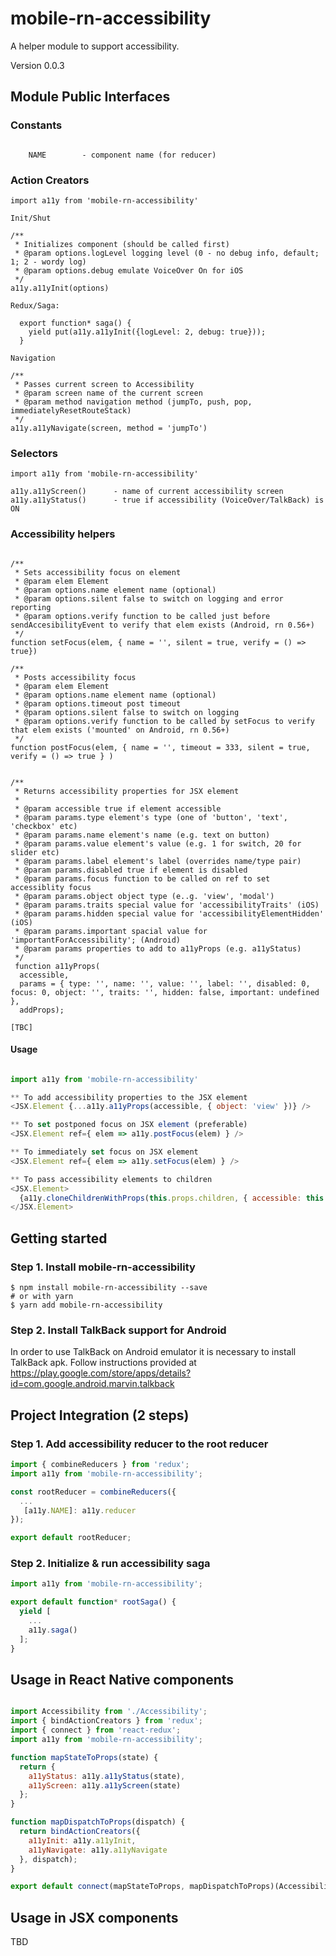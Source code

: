 # mobile-rn-accessibility

A helper module to support accessibility.

Version 0.0.3

## Module Public Interfaces

### Constants

```

    NAME        - component name (for reducer)

```

### Action Creators

```
import a11y from 'mobile-rn-accessibility'

Init/Shut

/**
 * Initializes component (should be called first)
 * @param options.logLevel logging level (0 - no debug info, default; 1; 2 - wordy log)
 * @param options.debug emulate VoiceOver On for iOS
 */
a11y.a11yInit(options)

Redux/Saga:

  export function* saga() {
    yield put(a11y.a11yInit({logLevel: 2, debug: true}));
  }

Navigation

/**
 * Passes current screen to Accessibility
 * @param screen name of the current screen
 * @param method navigation method (jumpTo, push, pop, immediatelyResetRouteStack)
 */
a11y.a11yNavigate(screen, method = 'jumpTo')

```

### Selectors
```
import a11y from 'mobile-rn-accessibility'

a11y.a11yScreen()      - name of current accessibility screen
a11y.a11yStatus()      - true if accessibility (VoiceOver/TalkBack) is ON

```

### Accessibility helpers

```

/**
 * Sets accessibility focus on element
 * @param elem Element
 * @param options.name element name (optional)
 * @param options.silent false to switch on logging and error reporting
 * @param options.verify function to be called just before sendAccesibilityEvent to verify that elem exists (Android, rn 0.56+)
 */
function setFocus(elem, { name = '', silent = true, verify = () => true})

/**
 * Posts accessibility focus
 * @param elem Element
 * @param options.name element name (optional)
 * @param options.timeout post timeout 
 * @param options.silent false to switch on logging
 * @param options.verify function to be called by setFocus to verify that elem exists ('mounted' on Android, rn 0.56+)
 */
function postFocus(elem, { name = '', timeout = 333, silent = true, verify = () => true } )


/**
 * Returns accessibility properties for JSX element
 * 
 * @param accessible true if element accessible
 * @param params.type element's type (one of 'button', 'text', 'checkbox' etc)
 * @param params.name element's name (e.g. text on button)
 * @param params.value element's value (e.g. 1 for switch, 20 for slider etc)
 * @param params.label element's label (overrides name/type pair)
 * @param params.disabled true if element is disabled
 * @param params.focus function to be called on ref to set accessiblity focus
 * @param params.object object type (e..g. 'view', 'modal')
 * @param params.traits special value for 'accessibilityTraits' (iOS)
 * @param params.hidden special value for 'accessibilityElementHidden' (iOS)
 * @param params.important spacial value for 'importantForAccessibility'; (Android)
 * @param params properties to add to a11yProps (e.g. a11yStatus)
 */
 function a11yProps(
  accessible,
  params = { type: '', name: '', value: '', label: '', disabled: 0, focus: 0, object: '', traits: '', hidden: false, important: undefined },
  addProps);

[TBC]

```
#### Usage
```javascript

import a11y from 'mobile-rn-accessibility'

** To add accessibility properties to the JSX element
<JSX.Element {...a11y.a11yProps(accessible, { object: 'view' })} />

** To set postponed focus on JSX element (preferable)
<JSX.Element ref={ elem => a11y.postFocus(elem) } />

** To immediately set focus on JSX element
<JSX.Element ref={ elem => a11y.setFocus(elem) } />

** To pass accessibility elements to children
<JSX.Element>
  {a11y.cloneChildrenWithProps(this.props.children, { accessible: this.props.accessible })}
</JSX.Element>

```

## Getting started

### Step 1. Install mobile-rn-accessibility

```
$ npm install mobile-rn-accessibility --save
# or with yarn
$ yarn add mobile-rn-accessibility
```

### Step 2. Install TalkBack support for Android

In order to use TalkBack on Android emulator it is necessary to install TalkBack apk.
Follow instructions provided at https://play.google.com/store/apps/details?id=com.google.android.marvin.talkback

## Project Integration (2 steps)

### Step 1. Add accessibility reducer to the root reducer
```javascript
import { combineReducers } from 'redux';
import a11y from 'mobile-rn-accessibility';

const rootReducer = combineReducers({
  ...
   [a11y.NAME]: a11y.reducer
});

export default rootReducer;
```

### Step 2. Initialize & run accessibility saga
```javascript
import a11y from 'mobile-rn-accessibility';

export default function* rootSaga() {
  yield [
    ...
    a11y.saga()
  ];
}
```

## Usage in React Native components

```javascript

import Accessibility from './Accessibility';
import { bindActionCreators } from 'redux';
import { connect } from 'react-redux';
import a11y from 'mobile-rn-accessibility';

function mapStateToProps(state) {
  return {
    a11yStatus: a11y.a11yStatus(state),
    a11yScreen: a11y.a11yScreen(state)
  };
}

function mapDispatchToProps(dispatch) {
  return bindActionCreators({
    a11yInit: a11y.a11yInit,
    a11yNavigate: a11y.a11yNavigate
  }, dispatch);
}

export default connect(mapStateToProps, mapDispatchToProps)(Accessibility);
```

## Usage in JSX components

TBD
